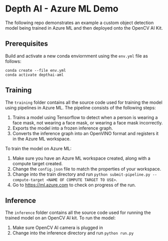 # Depth AI - Azure ML Demo

The following repo demonstrates an example a custom object detection model being trained in Azure ML and then deployed onto the OpenCV AI Kit. 

## Prerequisites 

Build and activate a new conda enviornment using the `env.yml` file as follows:

```
conda create --file env.yml
conda activate depthai-aml
```

## Training

The `training` folder contains all the source code used for training the model using pipelines in Azure ML. The pipeline consists of the following steps:

1. Trains a model using Tensorflow to detect when a person is wearing a face mask, not wearing a face mask, or wearing a face mask incorrectly.
2. Exports the model into a frozen inference graph.
3. Converts the inference graph into an OpenVINO format and registers it in the Azure ML workspace.

To train the model on Azure ML:

1. Make sure you have an Azure ML workspace created, along with a compute target created.
2. Change the `config.json` file to match the properties of your workspace.
3. Change into the train directory and run `python submit-pipeline.py --compute-target <NAME OF COMPUTE TARGET TO USE>`.
4. Go to https://ml.azure.com to check on progress of the run.

## Inference

The `inference` folder contains all the source code used for running the trained model on an OpenCV AI kit. To run the model:

1. Make sure OpenCV AI camera is plugged in
2. Change into the inference directory and run `python run.py`

